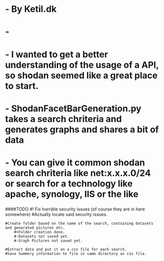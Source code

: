 ###
# - By Ketil.dk 
# - 
# - I wanted to get a better understanding of the usage of a API, so shodan seemed like a great place to start.
# - ShodanFacetBarGeneration.py takes a search chriteria and generates graphs and shares a bit of data
# - You can give it common shodan search chriteria like net:x.x.x.0/24  or search for a technology like apache, synology, IIS or the like
###

####TODO
        #! Fix horrible security issues (of course they are in here somewhere)
		#Actually locate said security issues.

	#Create folder based on the name of the search, containing datasets and generated pictures etc.
		#+Folder creation done.
		#-Datasets not saved yet.
		#-Graph Pictures not saved yet.

	#Extract data and put it on a csv file for each search.
	#Save Summery information to file in same directory as css file.
####
